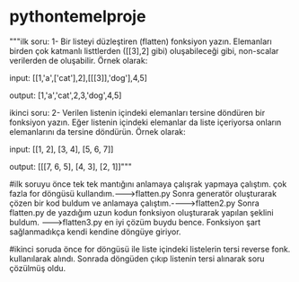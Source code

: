 # pythontemelproje
"""ilk soru:
1- Bir listeyi düzleştiren (flatten) fonksiyon yazın. Elemanları birden çok katmanlı listtlerden ([[3],2] gibi) oluşabileceği gibi, non-scalar verilerden de oluşabilir. Örnek olarak:

input: [[1,'a',['cat'],2],[[[3]],'dog'],4,5]

output: [1,'a','cat',2,3,'dog',4,5]


ikinci soru:
2- Verilen listenin içindeki elemanları tersine döndüren bir fonksiyon yazın. Eğer listenin içindeki elemanlar da liste içeriyorsa onların elemanlarını da tersine döndürün. Örnek olarak:

input: [[1, 2], [3, 4], [5, 6, 7]]

output: [[[7, 6, 5], [4, 3], [2, 1]]"""



#ilk soruyu önce tek tek mantığını anlamaya çalışrak yapmaya çalıştım. çok fazla for döngüsü kullandım.--->flatten.py
Sonra generatör oluşturarak çözen bir kod buldum ve anlamaya çalıştım.---->flatten2.py
Sonra flatten.py de yazdığım uzun kodun fonksiyon oluşturarak yapılan şeklini buldum. --->flatten3.py  en iyi çözüm buydu bence. Fonksiyon şart sağlanmadıkça kendi kendine döngüye giriyor.

#ikinci soruda önce for döngüsü ile liste içindeki listelerin tersi reverse fonk. kullanılarak alındı. Sonrada döngüden çıkıp listenin tersi alınarak soru çözülmüş oldu.



